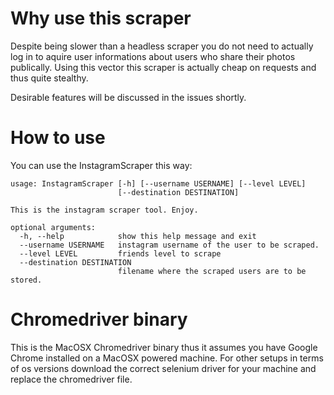 # Why use this scraper

Despite being slower than a headless scraper you do not need to actually log in to aquire user informations
about users who share their photos publically.
Using this vector this scraper is actually cheap on requests and thus quite stealthy.

Desirable features will be discussed in the issues shortly.

# How to use

You can use the InstagramScraper this way:

```
usage: InstagramScraper [-h] [--username USERNAME] [--level LEVEL]
                        [--destination DESTINATION]

This is the instagram scraper tool. Enjoy.

optional arguments:
  -h, --help            show this help message and exit
  --username USERNAME   instagram username of the user to be scraped.
  --level LEVEL         friends level to scrape
  --destination DESTINATION
                        filename where the scraped users are to be stored.
```



# Chromedriver binary

This is the MacOSX Chromedriver binary thus it assumes you have Google Chrome installed
on a MacOSX powered machine.
For other setups in terms of os versions download the correct selenium driver for your machine
and replace the chromedriver file.
